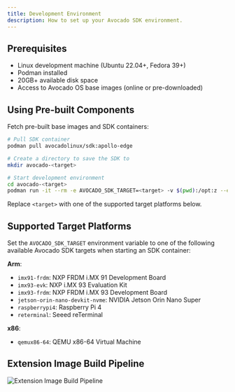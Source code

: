 ```yaml
---
title: Development Environment
description: How to set up your Avocado SDK environment.
---
```


## Prerequisites

- Linux development machine (Ubuntu 22.04+, Fedora 39+)
- Podman installed
- 20GB+ available disk space
- Access to Avocado OS base images (online or pre-downloaded)

## Using Pre-built Components

Fetch pre-built base images and SDK containers:

```bash
# Pull SDK container
podman pull avocadolinux/sdk:apollo-edge

# Create a directory to save the SDK to
mkdir avocado-<target>

# Start development environment
cd avocado-<target>
podman run -it --rm -e AVOCADO_SDK_TARGET=<target> -v $(pwd):/opt:z --entrypoint entrypoint.sh avocadolinux/sdk:apollo-edge /bin/bash
```

Replace `<target>` with one of the supported target platforms below.

## Supported Target Platforms

Set the `AVOCADO_SDK_TARGET` environment variable to one of the following available Avocado SDK targets when starting an SDK container:

**Arm**:

- `imx91-frdm`: NXP FRDM i.MX 91 Development Board
- `imx93-evk`: NXP i.MX 93 Evaluation Kit
- `imx93-frdm`: NXP FRDM i.MX 93 Development Board
- `jetson-orin-nano-devkit-nvme`: NVIDIA Jetson Orin Nano Super
- `raspberrypi4`: Raspberry Pi 4
- `reterminal`: Seeed reTerminal

**x86**:

- `qemux86-64`: QEMU x86-64 Virtual Machine

## Extension Image Build Pipeline

![Extension Image Build Pipeline](/img/dev-center/avocado-linux/sdk-container.png)

